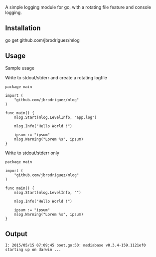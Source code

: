 A simple logging module for go, with a rotating file feature and console logging.

## Installation
go get github.com/jbrodriguez/mlog

## Usage
Sample usage

Write to stdout/stderr and create a rotating logfile
```
package main

import (
	"github.com/jbrodriguez/mlog"
)

func main() {
	mlog.Start(mlog.LevelInfo, "app.log")

	mlog.Info("Hello World !")

	ipsum := "ipsum"
	mlog.Warning("Lorem %s", ipsum)
}
```

Write to stdout/stderr only
```
package main

import (
	"github.com/jbrodriguez/mlog"
)

func main() {
	mlog.Start(mlog.LevelInfo, "")

	mlog.Info("Hello World !")

	ipsum := "ipsum"
	mlog.Warning("Lorem %s", ipsum)
}
```

## Output

```
I: 2015/05/15 07:09:45 boot.go:50: mediabase v0.3.4-159.1121ef0 starting up on darwin ...
```